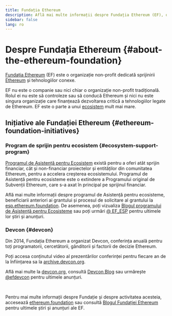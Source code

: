 ```yaml
---
title: Fundația Ethereum
description: Află mai multe informații despre Fundația Ethereum (EF), o organizație non-profit dedicată sprijinirii Ethereum și tehnologiilor conexe.
sidebar: false
lang: ro
---
```


# Despre Fundația Ethereum {#about-the-ethereum-foundation}

<Logo/>

[Fundația Ethereum](http://ethereum.foundation/) (EF) este o organizație non-profit dedicată sprijinirii [Ethereum](/en/what-is-ethereum/) și tehnologiilor conexe.

EF nu este o companie sau nici chiar o organizație non-profit tradițională. Rolul ei nu este să controleze sau să conducă Ethereum și nici nu este singura organizație care finanțează dezvoltarea critică a tehnologiilor legate de Ethereum. EF este o parte a unui [ecosistem](/en/community/) mult mai mare.

## Inițiative ale Fundației Ethereum {#ethereum-foundation-initiatives}

### Program de sprijin pentru ecosistem {#ecosystem-support-program}

[Programul de Asistență pentru Ecosistem](https://esp.ethereum.foundation/) există pentru a oferi atât sprijin financiar, cât și non-financiar proiectelor și entităților din comunitatea Ethereum, pentru a accelera creșterea ecosistemului. Programul de Asistență pentru ecosisteme este o extindere a Programului original de Subvenții Ethereum, care s-a axat în principal pe sprijinul financiar.

Află mai multe informații despre programul de Asistență pentru ecosisteme, beneficiarii anteriori ai grantului și procesul de solicitare al grantului la [esp.ethereum.foundation](https://esp.ethereum.foundation/). De asemenea, poți vizualiza [Blogul programului de Asistență pentru Ecosisteme](https://blog.ethereum.org/category/ecosystem-support-program/) sau poți urmări [@ EF_ESP](https://twitter.com/EF_ESP) pentru ultimele lor știri și anunțuri.

### Devcon {#devcon}

Din 2014, Fundația Ethereum a organizat Devcon, conferința anuală pentru toți programatorii, cercetătorii, gânditorii și factorii de decizie Ethereum.

Poți accesa conținutul video al prezentărilor conferinței pentru fiecare an de la înființarea sa la [archive.devcon.org](https://archive.devcon.org/).

Află mai multe la [devcon.org](https://devcon.org/), consultă [Devcon Blog](https://blog.ethereum.org/category/devcon/) sau urmărește [@efdevcon](https://twitter.com/EFDevcon) pentru ultimele anunțuri.

<br/>

Pentru mai multe informații despre Fundație și despre activitatea acesteia, accesează [ethereum.foundation](http://ethereum.foundation/) sau consultă [Blogul Fundației Ethereum](https://blog.ethereum.org/) pentru ultimele știri și anunțuri ale EF.
